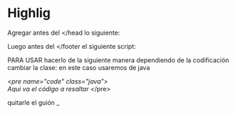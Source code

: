 # Highlig


Agregar antes del </head lo siguiente:

  <link type="text/css" rel="stylesheet" href="https://rawgit.com/part243/Highlig/master/SyntaxHighlighter.css"></link>
    <script src="https://rawgit.com/part243/Highlig/master/shCore.js"></script>
    <script src="https://rawgit.com/part243/Highlig/master/shBrushCpp.js"></script>
    <script src="https://rawgit.com/part243/Highlig/master/shBrushCSharp.js"></script>
    <script src="https://rawgit.com/part243/Highlig/master/shBrushCss.js"></script>
    <script src="https://rawgit.com/part243/Highlig/master/shBrushDelphi.js"></script>
    <script src="https://rawgit.com/part243/Highlig/master/shBrushJava.js"></script>
    <script src="https://rawgit.com/part243/Highlig/master/shBrushJScript.js"></script>
    <script src="https://rawgit.com/part243/Highlig/master/shBrushPhp.js"></script>
    <script src="https://rawgit.com/part243/Highlig/master/shBrushPython.js"></script>
    <script src="https://rawgit.com/part243/Highlig/master/shBrushRuby.js"></script>
    <script src="https://rawgit.com/part243/Highlig/master/shBrushSql.js"></script>
    <script src="https://rawgit.com/part243/Highlig/master/shBrushVb.js"></script>
      <script src="https://rawgit.com/part243/Highlig/master/shBrushXml.js"></script>

Luego antes del </footer el siguiente script:
   <script language="javascript">
        dp.SyntaxHighlighter.HighlightAll('code');
    </script>



PARA USAR hacerlo de la siguiente manera dependiendo de la codificación cambiar la clase: en este caso usaremos de java

<_pre name="code" class="java">  
Aquí va el código a resaltar
<_/pre>

quitarle el guión _
